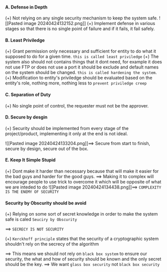 #### A. Defense in Depth
(+) Not relying on any single security mechanism to keep the system safe.
![[Pasted image 20240424132152.png]]
(+) Implement defense in various stages so that there is no single point of failure and if it fails, it fail safely.

#### B. Least Priviledge
(+) Grant permission only necessary and sufficient for entity to do what it supposed to do for a given time. `this is called least priviledge`
(+) The system also should not contains things that it dont need, for example it does not use FTP or does not use a port it should be exclude and default names on the system should be changed. `this is called hardening the system`.
(+) Modification to entity's priviledge should be evaluated based on the entity's role, nothing more, nothing less to `prevent priviledge creep`

#### C. Separation of Duty
(+) No single point of control, the requester must not be the approver.

#### D. Secure by desgin
(+) Security should be implemented from every stage of the project/product, implementing it only at the end is not ideal.

![[Pasted image 20240424133204.png]]==> Secure from start to finish, secure by design, secure out of the box.

#### E. Keep It Simple Stupid
(+) Dont make it harder than necessary because that will make it easier for the bad guys and harder for the good guys.
==> Making it to complex will encourage people to use trick to overcome it which will be opposite of what we are inteded to do
![[Pasted image 20240424134438.png]]==> `COMPLEXITY IS THE ENEMY OF SECURITY`

#### Security by Obscurity should be avoid
(+) Relying on some sort of secret knowledge in order to make the system safe is caled `Seuciry by Obscurity`

==> `SECRECY IS NOT SECURITY`

(+) `Kerckhoff principle` states that the security of a cryptographic system shouldn't rely on the secrecy of the algorithm

==> This means we should not rely on `black box system` to ensure our security, the what and how of security should be known and the only secret should be the key.
==> We want `glass box security` not `black box security`